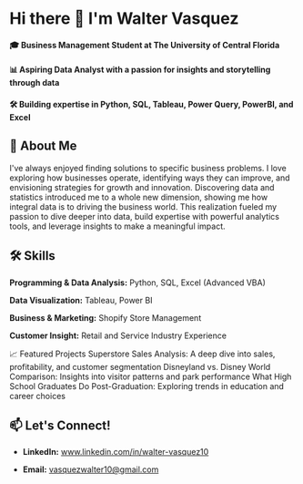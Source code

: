 # Hi there 👋 I'm Walter Vasquez
#### 🎓 Business Management Student at The University of Central Florida

#### 📊 Aspiring Data Analyst with a passion for insights and storytelling through data

#### 🛠️ Building expertise in Python, SQL, Tableau, Power Query, PowerBI, and Excel 


## 🌟 About Me
I've always enjoyed finding solutions to specific business problems. I love exploring how businesses operate, identifying ways they can improve, and envisioning strategies for growth and innovation. Discovering data and statistics introduced me to a whole new dimension, showing me how integral data is to driving the business world. This realization fueled my passion to dive deeper into data, build expertise with powerful analytics tools, and leverage insights to make a meaningful impact.

## 🛠️ Skills

**Programming & Data Analysis:** Python, SQL, Excel (Advanced VBA)

**Data Visualization:** Tableau, Power BI

**Business & Marketing:** Shopify Store Management

**Customer Insight:** Retail and Service Industry Experience


📈 Featured Projects
Superstore Sales Analysis: A deep dive into sales, profitability, and customer segmentation
Disneyland vs. Disney World Comparison: Insights into visitor patterns and park performance
What High School Graduates Do Post-Graduation: Exploring trends in education and career choices

## 📫 Let's Connect!
- **LinkedIn:** www.linkedin.com/in/walter-vasquez10

- **Email:** vasquezwalter10@gmail.com
